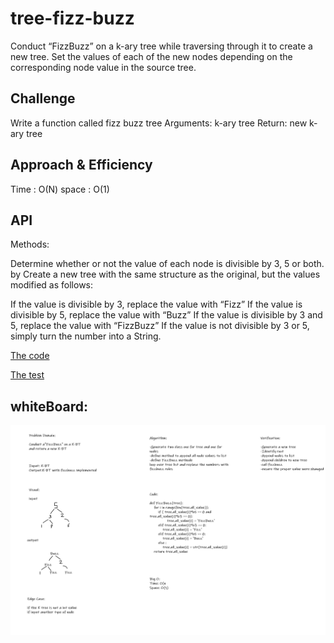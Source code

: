 # tree-fizz-buzz

Conduct “FizzBuzz” on a k-ary tree while traversing through it to create a new tree.
Set the values of each of the new nodes depending on the corresponding node value in the source tree.

## Challenge

Write a function called fizz buzz tree
Arguments: k-ary tree
Return: new k-ary tree

## Approach & Efficiency
Time : O(N)
space : O(1)

## API

Methods:

Determine whether or not the value of each node is divisible by 3, 5 or both. by Create a new tree with the same structure as the original, but the values modified as follows:

If the value is divisible by 3, replace the value with “Fizz”
If the value is divisible by 5, replace the value with “Buzz”
If the value is divisible by 3 and 5, replace the value with “FizzBuzz”
If the value is not divisible by 3 or 5, simply turn the number into a String.

[The code](/code_challenges/tree-fizz-buzz/tree_fizz_buzz/tree_fizz_buzz.py)

[The test](/code_challenges/tree-fizz-buzz/tests/test_tree_fizz_buzz.py)

## whiteBoard:

![](/code_challenges/tree-fizz-buzz/Lab18.png)
